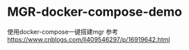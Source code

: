 # MGR-docker-compose-demo
使用docker-compose一键搭建mgr
参考 https://www.cnblogs.com/ll409546297/p/16919642.html
